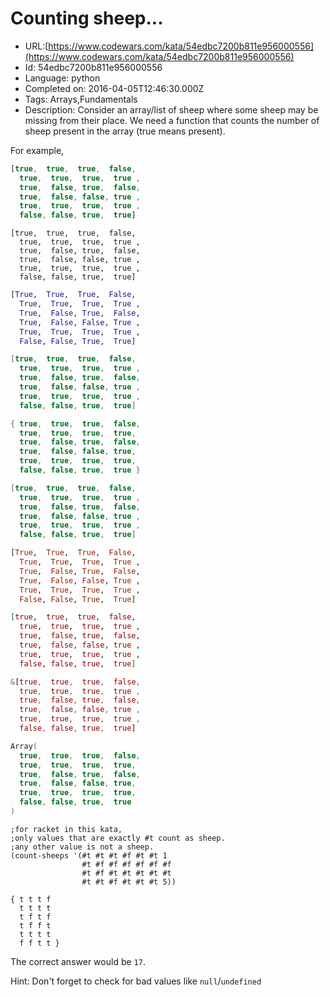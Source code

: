 # Counting sheep...

 - URL:[https://www.codewars.com/kata/54edbc7200b811e956000556](https://www.codewars.com/kata/54edbc7200b811e956000556)
 - Id: 54edbc7200b811e956000556
 - Language: python
 - Completed on: 2016-04-05T12:46:30.000Z
 - Tags: Arrays,Fundamentals
 - Description:
Consider an array/list of sheep where some sheep may be missing from their place. We need a function that counts the number of sheep present in the array (true means present).

For example,

```javascript
[true,  true,  true,  false,
  true,  true,  true,  true ,
  true,  false, true,  false,
  true,  false, false, true ,
  true,  true,  true,  true ,
  false, false, true,  true]
```
```crystal
[true,  true,  true,  false,
  true,  true,  true,  true ,
  true,  false, true,  false,
  true,  false, false, true ,
  true,  true,  true,  true ,
  false, false, true,  true]
```
```python
[True,  True,  True,  False,
  True,  True,  True,  True ,
  True,  False, True,  False,
  True,  False, False, True ,
  True,  True,  True,  True ,
  False, False, True,  True]
```
```csharp
[true,  true,  true,  false,
  true,  true,  true,  true ,
  true,  false, true,  false,
  true,  false, false, true ,
  true,  true,  true,  true ,
  false, false, true,  true]
```
```c
{ true,  true,  true,  false,
  true,  true,  true,  true,
  true,  false, true,  false,
  true,  false, false, true,
  true,  true,  true,  true,
  false, false, true,  true }
```
```cpp
[true,  true,  true,  false,
  true,  true,  true,  true ,
  true,  false, true,  false,
  true,  false, false, true ,
  true,  true,  true,  true ,
  false, false, true,  true]
```
```haskell
[True,  True,  True,  False,
  True,  True,  True,  True ,
  True,  False, True,  False,
  True,  False, False, True ,
  True,  True,  True,  True ,
  False, False, True,  True]
```
```elixir
[true,  true,  true,  false,
  true,  true,  true,  true ,
  true,  false, true,  false,
  true,  false, false, true ,
  true,  true,  true,  true ,
  false, false, true,  true]
```
```rust
&[true,  true,  true,  false,
  true,  true,  true,  true ,
  true,  false, true,  false,
  true,  false, false, true ,
  true,  true,  true,  true ,
  false, false, true,  true]
```
```scala
Array(
  true,  true,  true,  false,
  true,  true,  true,  true,
  true,  false, true,  false,
  true,  false, false, true,
  true,  true,  true,  true,
  false, false, true,  true
)
```
```racket
;for racket in this kata, 
;only values that are exactly #t count as sheep. 
;any other value is not a sheep.
(count-sheeps '(#t #t #t #f #t #t 1
                #t #f #f #f #f #f #f
                #t #f #t #t #t #t #t
                #t #t #f #t #t #t 5))
```
```factor
{ t t t f
  t t t t
  t f t f
  t f f t
  t t t t
  f f t t }
```


The correct answer would be `17`.

Hint: Don't forget to check for bad values like `null`/`undefined`

